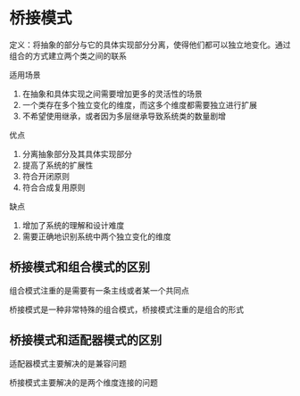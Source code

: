 # 桥接模式

定义：将抽象的部分与它的具体实现部分分离，使得他们都可以独立地变化。通过组合的方式建立两个类之间的联系

适用场景

1. 在抽象和具体实现之间需要增加更多的灵活性的场景
2. 一个类存在多个独立变化的维度，而这多个维度都需要独立进行扩展
3. 不希望使用继承，或者因为多层继承导致系统类的数量剧增

优点

1. 分离抽象部分及其具体实现部分
2. 提高了系统的扩展性
3. 符合开闭原则
4. 符合合成复用原则

缺点

1. 增加了系统的理解和设计难度
2. 需要正确地识别系统中两个独立变化的维度



## 桥接模式和组合模式的区别

组合模式注重的是需要有一条主线或者某一个共同点

桥接模式是一种非常特殊的组合模式，桥接模式注重的是组合的形式



## 桥接模式和适配器模式的区别

适配器模式主要解决的是兼容问题

桥接模式主要解决的是两个维度连接的问题

